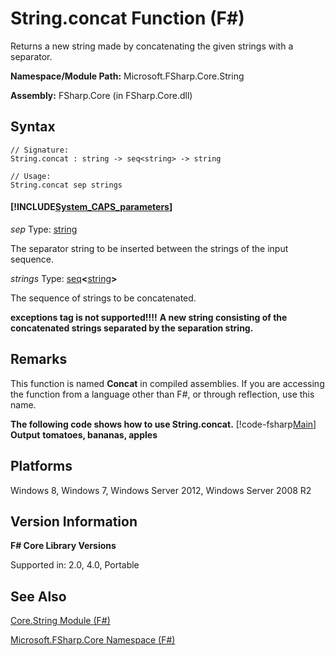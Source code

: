 # String.concat Function (F#)

Returns a new string made by concatenating the given strings with a separator.

**Namespace/Module Path:** Microsoft.FSharp.Core.String

**Assembly:** FSharp.Core (in FSharp.Core.dll)


## Syntax

```
// Signature:
String.concat : string -> seq<string> -> string

// Usage:
String.concat sep strings
```

#### [!INCLUDE[System_CAPS_parameters](//System/Token/System_CAPS_parameters_md.md)]
*sep*
Type: [string](http://msdn.microsoft.com/en-us/library/12b97856-ec80-4f70-a018-afb0753f755a)


The separator string to be inserted between the strings of the input sequence.


*strings*
Type: [seq](http://msdn.microsoft.com/en-us/library/2f0c87c6-8a0d-4d33-92a6-10d1d037ce75)**&lt;**[string](http://msdn.microsoft.com/en-us/library/12b97856-ec80-4f70-a018-afb0753f755a)**&gt;**


The sequence of strings to be concatenated.



**exceptions tag is not supported!!!!**
**A new string consisting of the concatenated strings separated by the separation string.**
## Remarks
This function is named **Concat** in compiled assemblies. If you are accessing the function from a language other than F#, or through reflection, use this name.

**The following code shows how to use String.concat.**
[!code-fsharp[Main](snippets/fsstrings/snippet2.fs)]
**Output**
**tomatoes, bananas, apples**
## Platforms
Windows 8, Windows 7, Windows Server 2012, Windows Server 2008 R2


## Version Information
**F# Core Library Versions**

Supported in: 2.0, 4.0, Portable




## See Also
[Core.String Module &#40;F&#35;&#41;](Core.String+Module+%28FSharp%29.md)

[Microsoft.FSharp.Core Namespace &#40;F&#35;&#41;](Microsoft.FSharp.Core+Namespace+%28FSharp%29.md)

